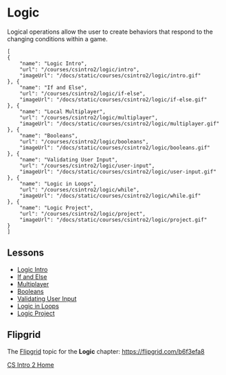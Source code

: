 # Logic

Logical operations allow the user to create behaviors that respond to the changing conditions within a game.

```codecard
[
{
    "name": "Logic Intro",
    "url": "/courses/csintro2/logic/intro",
    "imageUrl": "/docs/static/courses/csintro2/logic/intro.gif"
}, {
    "name": "If and Else",
    "url": "/courses/csintro2/logic/if-else",
    "imageUrl": "/docs/static/courses/csintro2/logic/if-else.gif"
}, {
    "name": "Local Multiplayer",
    "url": "/courses/csintro2/logic/multiplayer",
    "imageUrl": "/docs/static/courses/csintro2/logic/multiplayer.gif"
}, {
    "name": "Booleans",
    "url": "/courses/csintro2/logic/booleans",
    "imageUrl": "/docs/static/courses/csintro2/logic/booleans.gif"
}, {
    "name": "Validating User Input",
    "url": "/courses/csintro2/logic/user-input",
    "imageUrl": "/docs/static/courses/csintro2/logic/user-input.gif"
}, {
    "name": "Logic in Loops",
    "url": "/courses/csintro2/logic/while",
    "imageUrl": "/docs/static/courses/csintro2/logic/while.gif"
}, {
    "name": "Logic Project",
    "url": "/courses/csintro2/logic/project",
    "imageUrl": "/docs/static/courses/csintro2/logic/project.gif"
}
]
```

## Lessons

* [Logic Intro](/courses/csintro2/logic/intro)
* [If and Else](/courses/csintro2/logic/if-else)
* [Multiplayer](/courses/csintro2/logic/multiplayer)
* [Booleans](/courses/csintro2/logic/booleans)
* [Validating User Input](/courses/csintro2/logic/user-input)
* [Logic in Loops](/courses/csintro2/logic/while)
* [Logic Project](/courses/csintro2/logic/project)

## Flipgrid

The [Flipgrid](https://info.flipgrid.com/) topic for the **Logic** chapter: https://flipgrid.com/b6f3efa8

[CS Intro 2 Home](/courses/csintro2)
